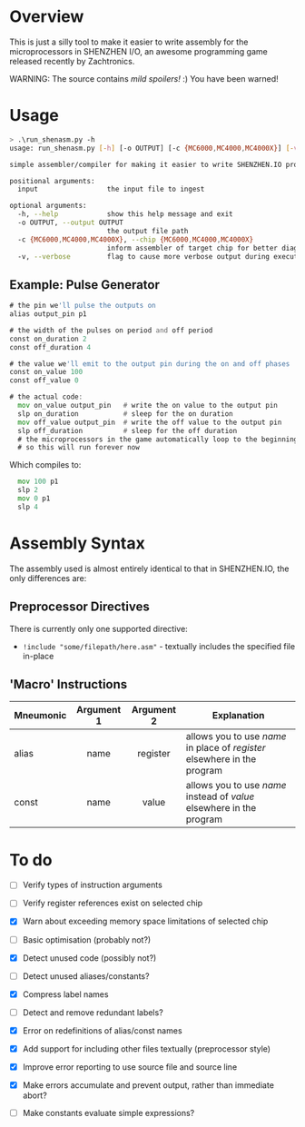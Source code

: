 
# Overview

This is just a silly tool to make it easier to write assembly for the microprocessors in SHENZHEN I/O,
an awesome programming game released recently by Zachtronics.

WARNING: The source contains *mild spoilers!* :) You have been warned!

# Usage

```bash
> .\run_shenasm.py -h
usage: run_shenasm.py [-h] [-o OUTPUT] [-c {MC6000,MC4000,MC4000X}] [-v] input

simple assembler/compiler for making it easier to write SHENZHEN.IO programs

positional arguments:
  input                 the input file to ingest

optional arguments:
  -h, --help            show this help message and exit
  -o OUTPUT, --output OUTPUT
                        the output file path
  -c {MC6000,MC4000,MC4000X}, --chip {MC6000,MC4000,MC4000X}
                        inform assembler of target chip for better diagnostics
  -v, --verbose         flag to cause more verbose output during execution
```

## Example: Pulse Generator

```asm
# the pin we'll pulse the outputs on
alias output_pin p1

# the width of the pulses on period and off period
const on_duration 2
const off_duration 4

# the value we'll emit to the output pin during the on and off phases
const on_value 100
const off_value 0

# the actual code:
  mov on_value output_pin   # write the on value to the output pin
  slp on_duration           # sleep for the on duration
  mov off_value output_pin  # write the off value to the output pin
  slp off_duration          # sleep for the off duration
  # the microprocessors in the game automatically loop to the beginning
  # so this will run forever now
```

Which compiles to:

```asm
  mov 100 p1
  slp 2
  mov 0 p1
  slp 4
```

# Assembly Syntax

The assembly used is almost entirely identical to that in SHENZHEN.IO, the only differences are:

## Preprocessor Directives

There is currently only one supported directive:

- `!include "some/filepath/here.asm"` - textually includes the specified file in-place

## 'Macro' Instructions

| Mneumonic | Argument 1 | Argument 2 | Explanation
| --------- |:----------:|:----------:| -----------
| alias     | name       | register   | allows you to use *name* in place of *register* elsewhere in the program
| const     | name       | value      | allows you to use *name* instead of *value* elsewhere in the program

# To do

- [ ] Verify types of instruction arguments
- [ ] Verify register references exist on selected chip
- [x] Warn about exceeding memory space limitations of selected chip
- [ ] Basic optimisation (probably not?)
- [x] Detect unused code (possibly not?)
- [ ] Detect unused aliases/constants?
- [x] Compress label names
- [ ] Detect and remove redundant labels?
- [x] Error on redefinitions of alias/const names
- [x] Add support for including other files textually (preprocessor style)
- [x] Improve error reporting to use source file and source line
- [x] Make errors accumulate and prevent output, rather than immediate abort?
- [ ] Make constants evaluate simple expressions?

